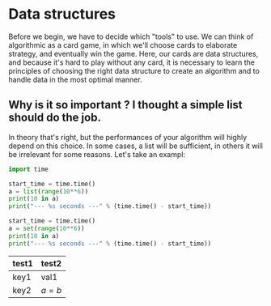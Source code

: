 # Data structures

Before we begin, we have to decide which "tools" to use. We can think of algorithmic as a card game, in which we'll choose cards to elaborate strategy, and eventually win the game.
Here, our cards are data structures, and because it's hard to play without any card, it is necessary to learn the principles of choosing the right data structure to create an algorithm and
to handle data in the most optimal manner.

## Why is it so important ? I thought a simple list should do the job.

In theory that's right, but the performances of your algorithm will highly depend on this choice. In some cases, a list will be sufficient, in others it will be irrelevant for some reasons. Let's take an exampl:

```python runnable
import time

start_time = time.time()
a = list(range(10**6))
print(10 in a)
print("--- %s seconds ---" % (time.time() - start_time))

start_time = time.time()
a = set(range(10**6))
print(10 in a)
print("--- %s seconds ---" % (time.time() - start_time))
```

| test1 | test2 |
|-------|-------|
| key1 | val1 |
| key2 | $`a = b`$ |

